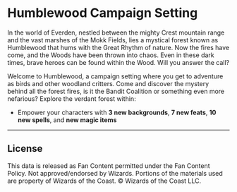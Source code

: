 # Humblewood Campaign Setting

In the world of Everden, nestled between the mighty Crest mountain range and the vast marshes of the Mokk Fields, lies a mystical forest known as Humblewood that hums with the Great Rhythm of nature. Now the fires have come, and the Woods have been thrown into chaos. Even in these dark times, brave heroes can be found within the Wood. Will you answer the call?

Welcome to Humblewood, a campaign setting where you get to adventure as birds and other woodland critters. Come and discover the mystery behind all the forest fires, is it the Bandit Coalition or something even more nefarious? Explore the verdant forest within:

* Empower your characters with **3 new backgrounds**, **7 new feats**, **10 new spells**, and **new magic items**

---

## License

This data is released as Fan Content permitted under the Fan Content Policy. Not approved/endorsed by Wizards. Portions of the materials used are property of Wizards of the Coast. © Wizards of the Coast LLC.
